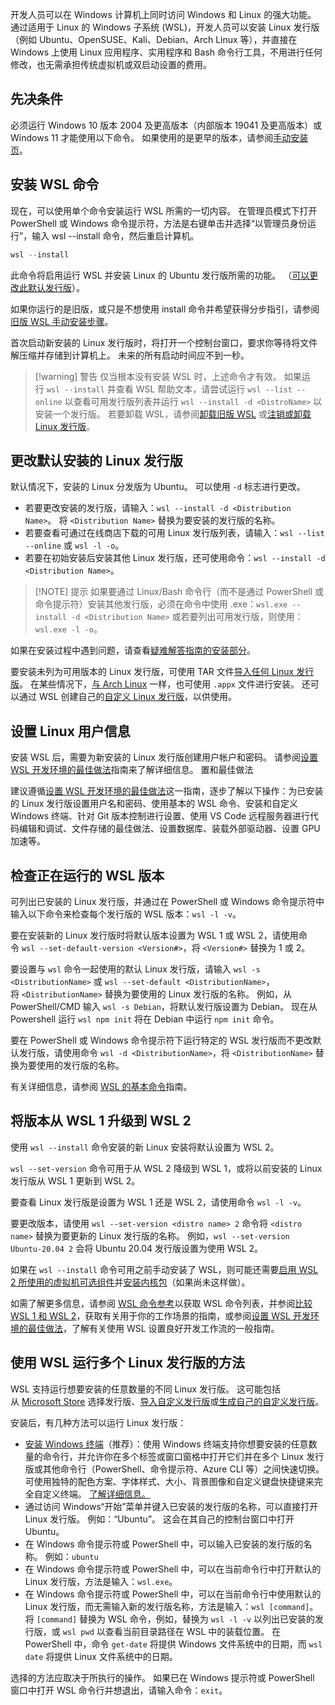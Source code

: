 开发人员可以在 Windows 计算机上同时访问 Windows 和 Linux 的强大功能。 通过适用于 Linux 的 Windows 子系统 (WSL)，开发人员可以安装 Linux 发行版（例如 Ubuntu、OpenSUSE、Kali、Debian、Arch Linux 等），并直接在 Windows 上使用 Linux 应用程序、实用程序和 Bash 命令行工具，不用进行任何修改，也无需承担传统虚拟机或双启动设置的费用。
## 先决条件

必须运行 Windows 10 版本 2004 及更高版本（内部版本 19041 及更高版本）或 Windows 11 才能使用以下命令。 如果使用的是更早的版本，请参阅[手动安装页](https://learn.microsoft.com/zh-cn/windows/wsl/install-manual)。
## 安装 WSL 命令

现在，可以使用单个命令安装运行 WSL 所需的一切内容。 在管理员模式下打开 PowerShell 或 Windows 命令提示符，方法是右键单击并选择“以管理员身份运行”，输入 wsl --install 命令，然后重启计算机。

```powershell
wsl --install
```

此命令将启用运行 WSL 并安装 Linux 的 Ubuntu 发行版所需的功能。 （[可以更改此默认发行版](https://learn.microsoft.com/zh-cn/windows/wsl/basic-commands#install)）。

如果你运行的是旧版，或只是不想使用 install 命令并希望获得分步指引，请参阅[旧版 WSL 手动安装步骤](https://learn.microsoft.com/zh-cn/windows/wsl/install-manual)。

首次启动新安装的 Linux 发行版时，将打开一个控制台窗口，要求你等待将文件解压缩并存储到计算机上。 未来的所有启动时间应不到一秒。

> [!warning] 警告
> 仅当根本没有安装 WSL 时，上述命令才有效。 如果运行 `wsl --install` 并查看 WSL 帮助文本，请尝试运行 `wsl --list --online` 以查看可用发行版列表并运行 `wsl --install -d <DistroName>` 以安装一个发行版。 若要卸载 WSL，请参阅[卸载旧版 WSL](https://learn.microsoft.com/zh-cn/windows/wsl/troubleshooting#uninstall-legacy-version-of-wsl) 或[注销或卸载 Linux 发行版](https://learn.microsoft.com/zh-cn/windows/wsl/basic-commands#unregister-or-uninstall-a-linux-distribution)。
## 更改默认安装的 Linux 发行版

默认情况下，安装的 Linux 分发版为 Ubuntu。 可以使用 `-d` 标志进行更改。

- 若要更改安装的发行版，请输入：`wsl --install -d <Distribution Name>`。 将 `<Distribution Name>` 替换为要安装的发行版的名称。
- 若要查看可通过在线商店下载的可用 Linux 发行版列表，请输入：`wsl --list --online` 或 `wsl -l -o`。
- 若要在初始安装后安装其他 Linux 发行版，还可使用命令：`wsl --install -d <Distribution Name>`。

> [!NOTE] 提示
> 如果要通过 Linux/Bash 命令行（而不是通过 PowerShell 或命令提示符）安装其他发行版，必须在命令中使用 .exe：`wsl.exe --install -d <Distribution Name>` 或若要列出可用发行版，则使用：`wsl.exe -l -o`。

如果在安装过程中遇到问题，请查看[疑难解答指南的安装部分](https://learn.microsoft.com/zh-cn/windows/wsl/troubleshooting#installation-issues)。

要安装未列为可用版本的 Linux 发行版，可使用 TAR 文件[导入任何 Linux 发行版](https://learn.microsoft.com/zh-cn/windows/wsl/use-custom-distro)。 在某些情况下，[与 Arch Linux](https://wsldl-pg.github.io/ArchW-docs/How-to-Setup/) 一样，也可使用 `.appx` 文件进行安装。 还可以通过 WSL 创建自己的[自定义 Linux 发行版](https://learn.microsoft.com/zh-cn/windows/wsl/build-custom-distro)，以供使用。
## 设置 Linux 用户信息

安装 WSL 后，需要为新安装的 Linux 发行版创建用户帐户和密码。 请参阅[设置 WSL 开发环境的最佳做法](https://learn.microsoft.com/zh-cn/windows/wsl/setup/environment#set-up-your-linux-username-and-password)指南来了解详细信息。
置和最佳做法

建议遵循[设置 WSL 开发环境的最佳做法](https://learn.microsoft.com/zh-cn/windows/wsl/setup/environment)这一指南，逐步了解以下操作：为已安装的 Linux 发行版设置用户名和密码、使用基本的 WSL 命令、安装和自定义 Windows 终端、针对 Git 版本控制进行设置、使用 VS Code 远程服务器进行代码编辑和调试、文件存储的最佳做法、设置数据库、装载外部驱动器、设置 GPU 加速等。
## 检查正在运行的 WSL 版本

可列出已安装的 Linux 发行版，并通过在 PowerShell 或 Windows 命令提示符中输入以下命令来检查每个发行版的 WSL 版本：`wsl -l -v`。

要在安装新的 Linux 发行版时将默认版本设置为 WSL 1 或 WSL 2，请使用命令 `wsl --set-default-version <Version#>`，将 `<Version#>` 替换为 1 或 2。

要设置与 `wsl` 命令一起使用的默认 Linux 发行版，请输入 `wsl -s <DistributionName>` 或 `wsl --set-default <DistributionName>`，将 `<DistributionName>` 替换为要使用的 Linux 发行版的名称。 例如，从 PowerShell/CMD 输入 `wsl -s Debian`，将默认发行版设置为 Debian。 现在从 Powershell 运行 `wsl npm init` 将在 Debian 中运行 `npm init` 命令。

要在 PowerShell 或 Windows 命令提示符下运行特定的 WSL 发行版而不更改默认发行版，请使用命令 `wsl -d <DistributionName>`，将 `<DistributionName>` 替换为要使用的发行版的名称。

有关详细信息，请参阅 [WSL 的基本命令](https://learn.microsoft.com/zh-cn/windows/wsl/basic-commands)指南。
## 将版本从 WSL 1 升级到 WSL 2

使用 `wsl --install` 命令安装的新 Linux 安装将默认设置为 WSL 2。

`wsl --set-version` 命令可用于从 WSL 2 降级到 WSL 1，或将以前安装的 Linux 发行版从 WSL 1 更新到 WSL 2。

要查看 Linux 发行版是设置为 WSL 1 还是 WSL 2，请使用命令 `wsl -l -v`。

要更改版本，请使用 `wsl --set-version <distro name> 2` 命令将 `<distro name>` 替换为要更新的 Linux 发行版的名称。 例如，`wsl --set-version Ubuntu-20.04 2` 会将 Ubuntu 20.04 发行版设置为使用 WSL 2。

如果在 `wsl --install` 命令可用之前手动安装了 WSL，则可能还需要[启用 WSL 2 所使用的虚拟机可选组件](https://learn.microsoft.com/zh-cn/windows/wsl/install-manual#step-3---enable-virtual-machine-feature)并[安装内核包](https://learn.microsoft.com/zh-cn/windows/wsl/install-manual#step-4---download-the-linux-kernel-update-package)（如果尚未这样做）。

如需了解更多信息，请参阅 [WSL 命令参考](https://learn.microsoft.com/zh-cn/windows/wsl/basic-commands)以获取 WSL 命令列表，并参阅[比较 WSL 1 和 WSL 2](https://learn.microsoft.com/zh-cn/windows/wsl/compare-versions)，获取有关用于你的工作场景的指南，或参阅[设置 WSL 开发环境的最佳做法](https://learn.microsoft.com/zh-cn/windows/wsl/setup/environment)，了解有关使用 WSL 设置良好开发工作流的一般指南。
## 使用 WSL 运行多个 Linux 发行版的方法

WSL 支持运行想要安装的任意数量的不同 Linux 发行版。 这可能包括从 [Microsoft Store](https://aka.ms/wslstore) 选择发行版、[导入自定义发行版](https://learn.microsoft.com/zh-cn/windows/wsl/use-custom-distro)或[生成自己的自定义发行版](https://learn.microsoft.com/zh-cn/windows/wsl/build-custom-distro)。

安装后，有几种方法可以运行 Linux 发行版：

- [安装 Windows 终端](https://learn.microsoft.com/zh-cn/windows/terminal/get-started)（推荐）：使用 Windows 终端支持你想要安装的任意数量的命令行，并允许你在多个标签或窗口窗格中打开它们并在多个 Linux 发行版或其他命令行（PowerShell、命令提示符、Azure CLI 等）之间快速切换。 可使用独特的配色方案、字体样式、大小、背景图像和自定义键盘快捷键来完全自定义终端。 [了解详细信息。](https://learn.microsoft.com/zh-cn/windows/terminal)
- 通过访问 Windows“开始”菜单并键入已安装的发行版的名称，可以直接打开 Linux 发行版。 例如：“Ubuntu”。 这会在其自己的控制台窗口中打开 Ubuntu。
- 在 Windows 命令提示符或 PowerShell 中，可以输入已安装的发行版的名称。 例如：`ubuntu`
- 在 Windows 命令提示符或 PowerShell 中，可以在当前命令行中打开默认的 Linux 发行版，方法是输入：`wsl.exe`。
- 在 Windows 命令提示符或 PowerShell 中，可以在当前命令行中使用默认的 Linux 发行版，而无需输入新的发行版名称，方法是输入：`wsl [command]`。 将 `[command]` 替换为 WSL 命令，例如，替换为 `wsl -l -v` 以列出已安装的发行版，或 `wsl pwd` 以查看当前目录路径在 WSL 中的装载位置。 在 PowerShell 中，命令 `get-date` 将提供 Windows 文件系统中的日期，而 `wsl date` 将提供 Linux 文件系统中的日期。

选择的方法应取决于所执行的操作。 如果已在 Windows 提示符或 PowerShell 窗口中打开 WSL 命令行并想退出，请输入命令：`exit`。